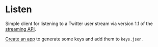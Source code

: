 # Listen

Simple client for listening to a Twitter user stream via version 1.1 of the
[streaming API](https://dev.twitter.com/docs/streaming-apis/streams/user).

[Create an app](https://dev.twitter.com/apps) to generate some keys and add them to `keys.json`.
